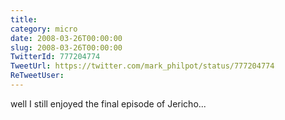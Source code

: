 ```yaml
---
title: 
category: micro
date: 2008-03-26T00:00:00
slug: 2008-03-26T00:00:00
TwitterId: 777204774
TweetUrl: https://twitter.com/mark_philpot/status/777204774
ReTweetUser: 
---
```


well I still enjoyed the final episode of Jericho...